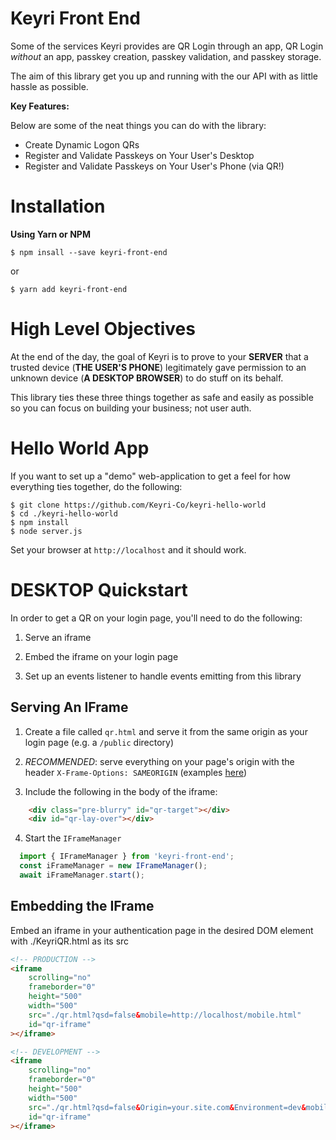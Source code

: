 # Keyri Front End
Some of the services Keyri provides are QR Login through an app, QR Login _without_ an app, passkey creation, passkey validation, and passkey storage. 

The aim of this library get you up and running with the our API with as little hassle as possible.

__Key Features:__ 

Below are some of the neat things you can do with the library:

* Create Dynamic Logon QRs
* Register and Validate Passkeys on Your User's Desktop
* Register and Validate Passkeys on Your User's Phone (via QR!) 

# Installation

__Using Yarn or NPM__

`$ npm insall --save keyri-front-end`

or

`$ yarn add keyri-front-end`

# High Level Objectives

At the end of the day, the goal of Keyri is to prove to your __SERVER__ that a trusted device (__THE USER'S PHONE__) legitimately gave permission to an unknown device (__A DESKTOP BROWSER__) to do stuff on its behalf.

This library ties these three things together as safe and easily as possible so you can focus on building your business; not user auth.

# Hello World App

If you want to set up a "demo" web-application to get a feel for how everything ties together, do the following:

```
$ git clone https://github.com/Keyri-Co/keyri-hello-world
$ cd ./keyri-hello-world
$ npm install
$ node server.js
```

Set your browser at `http://localhost` and it should work.

# DESKTOP Quickstart

In order to get a QR on your login page, you'll need to do the following:

1. Serve an iframe

2. Embed the iframe on your login page

3. Set up an events listener to handle events emitting from this library

## Serving An IFrame

1. Create a file called `qr.html` and serve it from the same origin as your login page (e.g. a `/public` directory)

2. _RECOMMENDED_: serve everything on your page's origin with the header `X-Frame-Options: SAMEORIGIN` (examples [here](https://developer.mozilla.org/en-US/docs/Web/HTTP/Headers/X-Frame-Options#examples))

3. Include the following in the body of the iframe:

```html
    <div class="pre-blurry" id="qr-target"></div>
    <div id="qr-lay-over"></div>
```

4. Start the `IFrameManager`

```mjs
  import { IFrameManager } from 'keyri-front-end';
  const iFrameManager = new IFrameManager();
  await iFrameManager.start();
```



## Embedding the IFrame

Embed an iframe in your authentication page in the desired DOM element with ./KeyriQR.html as its src

```html
<!-- PRODUCTION -->
<iframe
    scrolling="no"
    frameborder="0"
    height="500"
    width="500"
    src="./qr.html?qsd=false&mobile=http://localhost/mobile.html"
    id="qr-iframe"
></iframe>
```

```html
<!-- DEVELOPMENT -->
<iframe
    scrolling="no"
    frameborder="0"
    height="500"
    width="500"
    src="./qr.html?qsd=false&Origin=your.site.com&Environment=dev&mobile=http://localhost/mobile.html"
    id="qr-iframe"
></iframe>
```